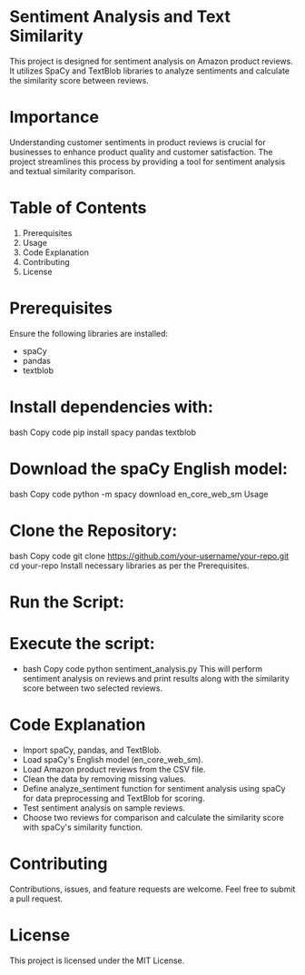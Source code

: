 # Sentiment Analysis and Text Similarity
This project is designed for sentiment analysis on Amazon product reviews. It utilizes SpaCy and TextBlob libraries to analyze sentiments and calculate the similarity score between reviews.

# Importance
Understanding customer sentiments in product reviews is crucial for businesses to enhance product quality and customer satisfaction. The project streamlines this process by providing a tool for sentiment analysis and textual similarity comparison.

# Table of Contents
1. Prerequisites
2. Usage
3. Code Explanation
4. Contributing
5. License

# Prerequisites
Ensure the following libraries are installed:
- spaCy
- pandas
- textblob

# Install dependencies with:
bash
Copy code
pip install spacy pandas textblob

# Download the spaCy English model:
bash
Copy code
python -m spacy download en_core_web_sm
Usage

# Clone the Repository:

bash
Copy code
git clone https://github.com/your-username/your-repo.git
cd your-repo
Install necessary libraries as per the Prerequisites.


# Run the Script:

# Execute the script:

- bash
Copy code
python sentiment_analysis.py
This will perform sentiment analysis on reviews and print results along with the similarity score between two selected reviews.

# Code Explanation
- Import spaCy, pandas, and TextBlob.
- Load spaCy's English model (en_core_web_sm).
- Load Amazon product reviews from the CSV file.
- Clean the data by removing missing values.
- Define analyze_sentiment function for sentiment analysis using spaCy for data preprocessing and TextBlob for scoring.
- Test sentiment analysis on sample reviews.
- Choose two reviews for comparison and calculate the similarity score with spaCy's similarity function.

# Contributing
Contributions, issues, and feature requests are welcome. Feel free to submit a pull request.

# License
This project is licensed under the MIT License.






